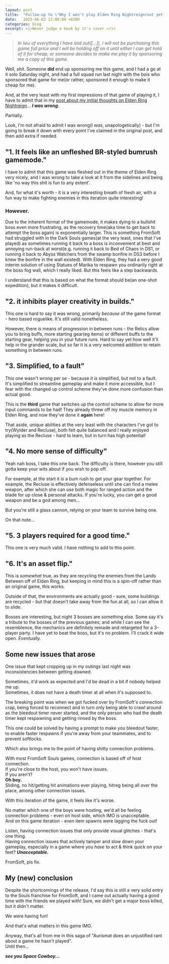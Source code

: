 ```yaml
---
layout: post
title:  "Follow-up to \"Why I won't play Elden Ring Nightreign(not yet)\""
date:   2025-06-02 12:00:00 +0300
categories: blog
excerpt: <i>Never judge a book by it's cover.</i>
---
```


<blockquote>
  <i>In lieu of everything I have laid out([...]), I will not be purchasing this game full price and I will be holding off on it until either I can get hold of it for cheap, or someone decides to make me play it by sponsoring me a copy of this game.</i>
</blockquote>

Well, *shit*. Someone **did** end up sponsoring me this game, and I had a go at it solo Saturday night, and had a full squad run last night with the bois who sponsored that game for me(or rather, sponsored it enough to make it cheap for me).

And, at the very least with my first impressions of that game of playing it, I have to admit that in my [post about my initial thoughts on Elden Ring Nightreign](https://aurismat.net/blog/2025/05/30/elden-ring-nightreign-rant.html)... ***I was wrong.***

Partially.

Look, I'm not afraid to admit I was wrong(I *was*, unapologetically) - but I'm going to break it down with every point I've claimed in the original post, and then add extra if needed.

## "1. It feels like an unfleshed BR-styled bumrush gamemode."

I have to admit that this game was fleshed out in the theme of Elden Ring very nicely, and I was wrong to take a look at it from the sidelines and being like 'no way this shit is fun to any extent'.

And, for what it's worth - it is a very interesting breath of fresh air, with a fun way to make fighting enemies in this iteration quite interesting!

### However.

Due to the inherent format of the gamemode, it makes dying to a bullshit boss even more frustrating, as the recovery time(aka time to get back to attempt the boss again) is exponentially larger. This is something FromSoft had struggled with in the Dark Souls games(at the very least, ones that I've played) as sometimes running it back to a boss is inconvenient at best and annoying run-back at worst(e.g. running it back to Bed of Chaos in DS1, or running it back to Abyss Watchers from the swamp bonfire in DS3 before I knew the bonfire in the wall existed). With Elden Ring, they had a very good interim solution of using Statues of Marika to respawn you ordinarily right at the boss fog wall, which I really liked. But this feels like a step backwards.

I understand that this is based on what the format should be(an one-shot expedition), but it makes it difficult.

## "2. it inhibits player creativity in builds."

This one is hard to say it was wrong, primarily *because* of the game format - hero based roguelike. It's still valid nonetheless.

However, there *is* means of progression in between runs - the Relics allow you to bring buffs, more starting gear(eg items) or different buffs to the starting gear, helping you in your future runs. Hard to say yet how well it'll help in the grander scale, but so far it is a very welcomed addition to retain something in between runs.

## "3. Simplified, to a fault"

This one wasn't wrong per se - because *it is* simplified, but not to a fault. It's simplified to streamline gameplay and make it more accessible, but I fear with the changed up control scheme they've done more confusion than actual good.

This is the **third** game that switches up the control scheme to allow for more input commands to be had! They already threw off my muscle memory in Elden Ring, and now they've done it **again** here!

That aside, unique abilities at the very least with the characters I've got to try(Wylder and Recluse), both felt quite balanced and I really enjoyed playing as the Recluse - hard to learn, but in turn has high potential!

## "4. No more sense of difficulty"

Yeah nah boss, I take this one back. The difficulty *is* there, however you still gotta keep your wits about if you wish to pop off.

For example, at the start it *is* a bum rush to get your gear together. For example, the Recluse is effectively defenseless until she can find a melee weapon, after which she can use both magic for ranged action and the blade for up close & personal attacks. If you're lucky, you can get a good weapon and be a god among men...

But you're still a glass cannon, relying on your team to survive being one.

On that note...

## "5. 3 players required for a good time."

This one is very much valid. I have nothing to add to this point.

## "6. It's an asset flip."

This is *somewhat* true, as they are recycling the enemies from the Lands Between off of Elden Ring, but keeping in mind this is a spin-off rather than an original game, this works.

Outside of that, the environments are actually good - sure, some buildings are recycled - but that doesn't take away from the fun at all, so I can allow it to slide.

Bosses are interesting, but night 3 bosses are something else. Some say it's a tribute to the bosses of the previous games; and while I can see the resemblence, the mechanics are definitely remade and retargeted for a 3-player party. I have yet to beat the boss, but it's no problem. I'll crack it wide open. *Eventually.*

## Some new issues that arose

One issue that kept cropping up in my outings last night was inconsistencies between getting downed.

Sometimes, it'd work as expected and I'd be dead in a bit if nobody helped me up.<br>
Sometimes, it does not have a death timer at all when it's supposed to.

The breaking point was when we got fucked over by FromSoft's connection crap, being forced to reconnect and in turn only being able to crawl around as the bleedout timer never started, and the only person who had the death timer kept respawning and getting rinsed by the boss.

This one could be solved by having a prompt to make you bleedout faster, to enable faster respawns if you're away from your teammates, and to prevent softlocks.

Which also brings me to the point of having shitty connection problems.

With most FromSoft Souls games, connection is based off of host connection.<br>
If you're close to the host, you won't have issues.<br>
If you aren't?<br>
**Oh boy.**<br>
Sliding, no hit/getting hit animations ever playing, hitreg being all over the place, among other connection issues.

With this iteration of the game, it feels like it's worse.

No matter which one of the boys were hosting, we'd all be feeling connection problems - even on host side, which IMO is unacceptable.<br>
And on this game iteration - even item spawns were lagging the fuck out!

Listen, having connection issues that only provide visual glitches - that's one thing.<br>
Having connection issues that actively tamper and slow down your gameplay, especially in a game where you *have* to act & think quick on your feet? ***Unacceptable.***

FromSoft, pls fix.

## My (new) conclusion

Despite the shortcomings of the release, I'd say this is still a very solid entry to the Souls franchise for FromSoft, and I came out actually having a good time with the friends we played with! Sure, we didn't get a major boss killed, but it didn't matter.

We were having fun!

And that's what matters in this game IMO.

Anyway, that's all from me in this saga of "Aurismat does an unjustified rant about a game he hasn't played".<br>
Until then...

***see you Space Cowboy...***
